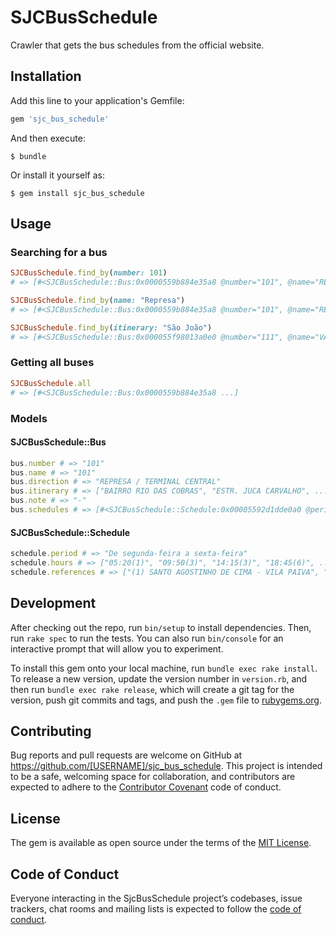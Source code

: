 # SJCBusSchedule

Crawler that gets the bus schedules from the official website.


## Installation

Add this line to your application's Gemfile:

```ruby
gem 'sjc_bus_schedule'
```

And then execute:

    $ bundle

Or install it yourself as:

    $ gem install sjc_bus_schedule

## Usage

### Searching for a bus

```ruby
SJCBusSchedule.find_by(number: 101)
# => [#<SJCBusSchedule::Bus:0x0000559b884e35a8 @number="101", @name="REPRESA / TERMINAL CENTRAL (RADIAL) O.S.O 41", ...]

SJCBusSchedule.find_by(name: "Represa")
# => [#<SJCBusSchedule::Bus:0x0000559b884e35a8 @number="101", @name="REPRESA / TERMINAL CENTRAL (RADIAL) O.S.O 41", ...]

SJCBusSchedule.find_by(itinerary: "São João")
# => [#<SJCBusSchedule::Bus:0x000055f98013a0e0 @number="111", @name="VALE DOS PINHEIROS / MONTE CASTELO (CIRCULAR NO MONTE CASTELO) O.S.O. 31", ...]
```

### Getting all buses

```ruby
SJCBusSchedule.all
# => [#<SJCBusSchedule::Bus:0x0000559b884e35a8 ...]
```

### Models

#### SJCBusSchedule::Bus

```ruby
bus.number # => "101"
bus.name # => "101"
bus.direction # => "REPRESA / TERMINAL CENTRAL"
bus.itinerary # => ["BAIRRO RIO DAS COBRAS", "ESTR. JUCA CARVALHO", ...]
bus.note # => "-"
bus.schedules # => [#<SJCBusSchedule::Schedule:0x00005592d1dde0a0 @period="De segunda-feira a sexta-feira", ...]
```

#### SJCBusSchedule::Schedule

```ruby
schedule.period # => "De segunda-feira a sexta-feira"
schedule.hours # => ["05:20(1)", "09:50(3)", "14:15(3)", "18:45(6)", ...]
schedule.references # => ["(1) SANTO AGOSTINHO DE CIMA - VILA PAIVA", "(2) GUIRRA - PAÇO MUNICIPAL", ...]
```

## Development

After checking out the repo, run `bin/setup` to install dependencies. Then, run `rake spec` to run the tests. You can also run `bin/console` for an interactive prompt that will allow you to experiment.

To install this gem onto your local machine, run `bundle exec rake install`. To release a new version, update the version number in `version.rb`, and then run `bundle exec rake release`, which will create a git tag for the version, push git commits and tags, and push the `.gem` file to [rubygems.org](https://rubygems.org).

## Contributing

Bug reports and pull requests are welcome on GitHub at https://github.com/[USERNAME]/sjc_bus_schedule. This project is intended to be a safe, welcoming space for collaboration, and contributors are expected to adhere to the [Contributor Covenant](http://contributor-covenant.org) code of conduct.

## License

The gem is available as open source under the terms of the [MIT License](https://opensource.org/licenses/MIT).

## Code of Conduct

Everyone interacting in the SjcBusSchedule project’s codebases, issue trackers, chat rooms and mailing lists is expected to follow the [code of conduct](https://github.com/[USERNAME]/sjc_bus_schedule/blob/master/CODE_OF_CONDUCT.md).
